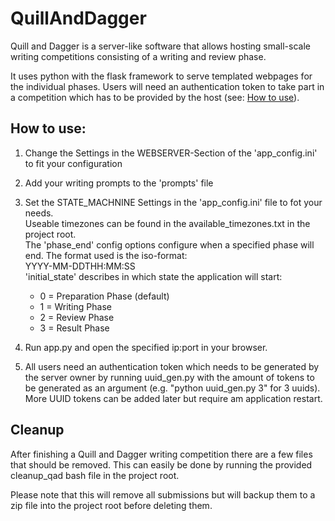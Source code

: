 # QuillAndDagger
Quill and Dagger is a server-like software that allows hosting small-scale writing competitions consisting of a 
writing and review phase.

It uses python with the flask framework to serve templated webpages for the individual phases.
Users will need an authentication token to take part in a competition which has to be provided by 
the host (see: [How to use](#how-to-use)).

## How to use:
1. Change the Settings in the WEBSERVER-Section of the 'app_config.ini' to fit your configuration
2. Add your writing prompts to the 'prompts' file
3. Set the STATE_MACHNINE Settings in the 'app_config.ini' file to fot your needs.  
   Useable timezones can be found
   in the available_timezones.txt in the project root.  
   The 'phase_end' config options configure when a specified phase will end. The format used is the iso-format:  
   YYYY-MM-DDTHH:MM:SS   
   'initial_state' describes in which state the application will start:
   
   * 0 = Preparation Phase (default)
   * 1 = Writing Phase
   * 2 = Review Phase
   * 3 = Result Phase
   
4. Run app.py and open the specified ip:port in your browser.
5. All users need an authentication token which needs to be generated by the server owner by running uuid_gen.py 
   with the amount of tokens to be generated as an argument (e.g. "python uuid_gen.py 3" for 3 uuids). 
   More UUID tokens can be added later but require am application restart.
   
## Cleanup
After finishing a Quill and Dagger writing competition there are a few files that should be removed.
This can easily be done by running the provided cleanup_qad bash file in the project root.

Please note that this will remove all submissions but will backup them to a zip file into the project root 
before deleting them.